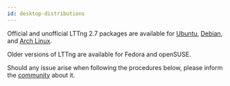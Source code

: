 ```yaml
---
id: desktop-distributions
---
```


Official and unofficial LTTng 2.7 packages are available for
[Ubuntu](#doc-ubuntu), [Debian](#doc-debian),
and [Arch Linux](#doc-archlinux).

Older versions of LTTng are available for Fedora and openSUSE.

Should any issue arise when
following the procedures below, please inform the
<a href="/community" class="ext">community</a> about it.
